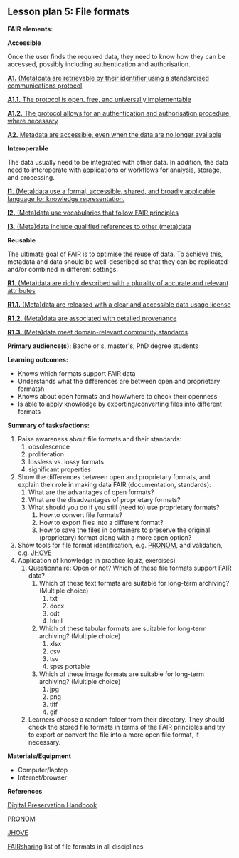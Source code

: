 ## Lesson plan 5: File formats

**FAIR elements:**

**Accessible**

Once the user finds the required data, they need to know how they can be accessed, possibly including authentication and authorisation.

[**A1.** (Meta)data are retrievable by their identifier using a standardised communications protocol](https://www.go-fair.org/fair-principles/542-2/)

[**A1.1.** The protocol is open, free, and universally implementable](https://www.go-fair.org/fair-principles/a1-1-protocol-open-free-universally-implementable/)

[**A1.2.** The protocol allows for an authentication and authorisation procedure, where necessary](https://www.go-fair.org/fair-principles/a1-2-protocol-allows-authentication-authorisation-required/)

[**A2.** Metadata are accessible, even when the data are no longer available](https://www.go-fair.org/fair-principles/a2-metadata-accessible-even-data-no-longer-available/)

**Interoperable**

The data usually need to be integrated with other data. In addition, the data need to interoperate with applications or workflows for analysis, storage, and processing.

[**I1.** (Meta)data use a formal, accessible, shared, and broadly applicable language for knowledge representation.](https://www.go-fair.org/fair-principles/i1-metadata-use-formal-accessible-shared-broadly-applicable-language-knowledge-representation/)

[**I2.** (Meta)data use vocabularies that follow FAIR principles](https://www.go-fair.org/fair-principles/i2-metadata-use-vocabularies-follow-fair-principles/)

[**I3.** (Meta)data include qualified references to other (meta)data](https://www.go-fair.org/fair-principles/i3-metadata-include-qualified-references-metadata/)

**Reusable**

The ultimate goal of FAIR is to optimise the reuse of data. To achieve this, metadata and data should be well-described so that they can be replicated and/or combined in different settings.

[**R1.** (Meta)data are richly described with a plurality of accurate and relevant attributes](https://www.go-fair.org/fair-principles/r1-metadata-richly-described-plurality-accurate-relevant-attributes/)

[**R1.1.** (Meta)data are released with a clear and accessible data usage license](https://www.go-fair.org/fair-principles/r1-1-metadata-released-clear-accessible-data-usage-license/)

[**R1.2.** (Meta)data are associated with detailed provenance](https://www.go-fair.org/fair-principles/r1-2-metadata-associated-detailed-provenance/)

[**R1.3.** (Meta)data meet domain-relevant community standards](https://www.go-fair.org/fair-principles/r1-3-metadata-meet-domain-relevant-community-standards/)

**Primary audience(s):** Bachelor&#39;s, master&#39;s, PhD degree students

**Learning outcomes:**

- Knows which formats support FAIR data
- Understands what the differences are between open and proprietary formatsh
- Knows about open formats and how/where to check their openness
- Is able to apply knowledge by exporting/converting files into different formats

**Summary of tasks/actions:**

1. Raise awareness about file formats and their standards:
   1. obsolescence
   2. proliferation
   3. lossless vs. lossy formats
   4. significant properties
2. Show the differences between open and proprietary formats, and explain their role in making data FAIR (documentation, standards):
   1. What are the advantages of open formats?
   2. What are the disadvantages of proprietary formats?
   3. What should you do if you still (need to) use proprietary formats?
      1. How to convert file formats?
      2. How to export files into a different format?
      3. How to save the files in containers to preserve the original (proprietary) format along with a more open option?
3. Show tools for file format identification, e.g. [PRONOM](http://www.nationalarchives.gov.uk/PRONOM/Default.aspx), and validation, e.g. [JHOVE](http://jhove.openpreservation.org/)
4. Application of knowledge in practice (quiz, exercises)
   1. Questionnaire: Open or not? Which of these file formats support FAIR data?
      1. Which of these text formats are suitable for long-term archiving? (Multiple choice)
         1. txt
         2. docx
         3. odt
         4. html
      2. Which of these tabular formats are suitable for long-term archiving? (Multiple choice)
         1. xlsx
         2. csv
         3. tsv
         4. spss portable
      3. Which of these image formats are suitable for long-term archiving? (Multiple choice)
         1. jpg
         2. png
         3. tiff
         4. gif
   2. Learners choose a random folder from their directory. They should check the stored file formats in terms of the FAIR principles and try to export or convert the file into a more open file format, if necessary.

**Materials/Equipment**

- Computer/laptop
- Internet/browser

**References**

[Digital Preservation Handbook](https://www.dpconline.org/handbook/technical-solutions-and-tools/file-formats-and-standards)

[PRONOM](http://www.nationalarchives.gov.uk/PRONOM/Default.aspx)

[JHOVE](http://jhove.openpreservation.org/)

[FAIRsharing](https://fairsharing.org/standards/) list of file formats in all disciplines
